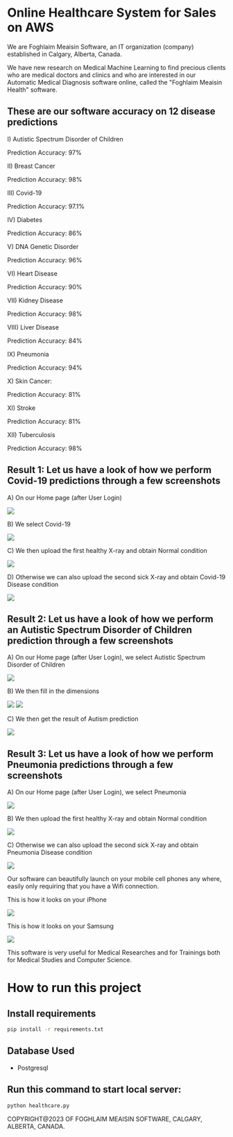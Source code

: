 <h1>Online Healthcare System for Sales on AWS</h1>

We are Foghlaim Meaisin Software, an IT organization (company) established in Calgary, Alberta, Canada.
 
We have new research on Medical Machine Learning to find precious clients who are medical doctors and clinics and who are interested in our Automatic Medical Diagnosis software online, called the "Foghlaim Meaisin Health" software.
 
<h2>These are our software accuracy on 12 disease predictions</h2>
 
I) Autistic Spectrum Disorder of Children

Prediction Accuracy: 97%
 
II) Breast Cancer

Prediction Accuracy: 98%

III) Covid-19

Prediction Accuracy: 97.1%
 
IV) Diabetes

Prediction Accuracy: 86%
 
V) DNA Genetic Disorder

Prediction Accuracy: 96%
 
VI) Heart Disease

Prediction Accuracy: 90%
 
VII) Kidney Disease

Prediction Accuracy: 98%
 
VIII) Liver Disease

Prediction Accuracy: 84%
 
IX) Pneumonia

Prediction Accuracy: 94%

X) Skin Cancer:

Prediction Accuracy: 81%
 
XI) Stroke

Prediction Accuracy: 81%
 
XII) Tuberculosis

Prediction Accuracy: 98%
 
<h2>Result 1:  Let us have a look of how we perform Covid-19 predictions through a few screenshots</h2>
 
A) On our Home page (after User Login)

<img src="marketing/homepage.png">
 
B) We select Covid-19

<img src="marketing/covid191.png">
 
C) We then upload the first healthy X-ray and obtain Normal condition

<img src="marketing/covid192.png">
 
D) Otherwise we can also upload the second sick X-ray and obtain Covid-19 Disease condition
 
<img src="marketing/covid193.png">
 
<h2>Result 2: Let us have a look of how we perform an Autistic Spectrum Disorder of Children prediction through a few screenshots</h2>
 
A) On our Home page (after User Login), we select Autistic Spectrum Disorder of Children

<img src="marketing/autism1.png">

B) We then fill in the dimensions

<img src="marketing/autism2.png">

<img src="marketing/autism3.png">

C) We then get the result of Autism prediction

<img src="marketing/autism4.png">

<h2>Result 3:  Let us have a look of how we perform Pneumonia predictions through a few screenshots</h2>
 
A) On our Home page (after User Login), we select Pneumonia

<img src="marketing/pneumonia1.png">
 
B) We then upload the first healthy X-ray and obtain Normal condition

<img src="marketing/pneumonia5.png">
 
C) Otherwise we can also upload the second sick X-ray and obtain Pneumonia Disease condition
 
<img src="marketing/pneumonia6.png">

Our software can beautifully launch on your mobile cell phones any where, easily only requiring that you have a Wifi connection.

This is how it looks on your iPhone

<img src="marketing/iPhone2.png">

This is how it looks on your Samsung
 
<img src="marketing/samsung.png">
 
This software is very useful for Medical Researches and for Trainings both for Medical Studies and Computer Science.

<h1>How to run this project</h1>

<h2>Install requirements</h2>

```sh
pip install -r requirements.txt
```

## Database Used
- Postgresql

<h2>Run this command to start local server: </h2>

```sh
python healthcare.py
```

COPYRIGHT@2023 OF FOGHLAIM MEAISIN SOFTWARE, CALGARY, ALBERTA, CANADA.
